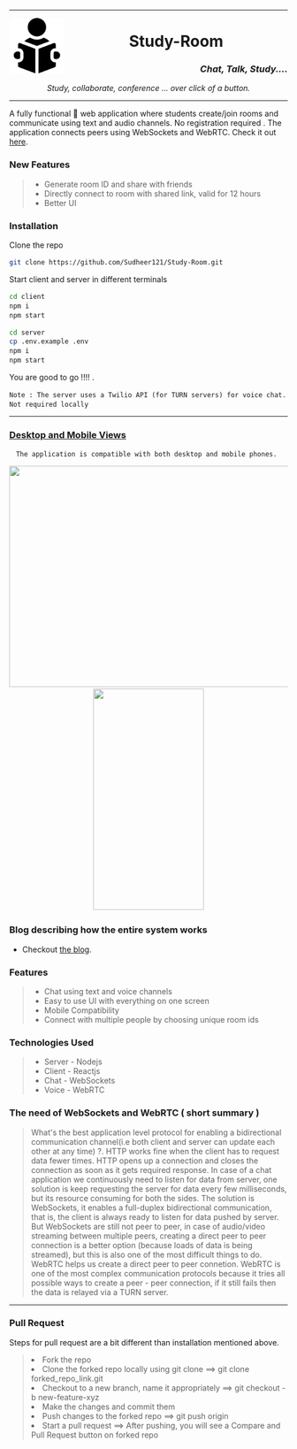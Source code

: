 
---

<img align="left" src="client/src/icons/readingBook.svg" width="100" height="100" />

<div align="center" > 
<h1><b> Study-Room  </b></h1>  
<h3 align="right"><i> Chat, Talk, Study.... </i></h3>  
<i> Study, collaborate, conference ... over click of a button. </i>
</div> 


---

A fully functional 🚀 web application where students create/join rooms and communicate using text and audio channels. No registration required . The application connects peers using WebSockets and WebRTC. 
Check it out [here](https://mystudyroom.netlify.app).  

<h3> New Features </h3>

> <ul> 
> <li> Generate room ID and share with friends </li>
> <li> Directly connect to room with shared link, valid for 12 hours </li>
> <li> Better UI </li>  
> </ul>

<h3> Installation </h3> 
  
  Clone the repo

  ```bash 
  git clone https://github.com/Sudheer121/Study-Room.git 
  ```

  Start client and server in different terminals

  ```bash 
  cd client 
  npm i 
  npm start
  ```

  ```bash
  cd server 
  cp .env.example .env
  npm i 
  npm start
  ```
  You are good to go !!!! . 
  
  `Note : The server uses a Twilio API (for TURN servers) for voice chat. Not required locally`
<hr> 

<h3> <u>Desktop and Mobile Views</u> </h3>

<div align="center"> 
  <div>
    
    The application is compatible with both desktop and mobile phones. 
    
  </div> 
  <div>
    <img src="https://i.imgur.com/x75zSa3.gif" width="720" height="400"/>
    <img src="/zgifs/mobile-view.gif" width="200" height="400"/>
  </div> 
</div>

<h3> Blog describing how the entire system works </h3>

- Checkout [the blog](https://sudheer.hashnode.dev/how-multimedia-streaming-apps-work).

<h3> Features </h3>

> <ul> 
> <li> Chat using text and voice channels </li>
> <li> Easy to use UI with everything on one screen</li>
> <li> Mobile Compatibility </li> 
> <li> Connect with multiple people by choosing unique room ids</li> 
> </ul>
  
<h3> Technologies Used </h3>

> <ul> 
> <li> Server - Nodejs </li>
> <li> Client - Reactjs </li>
> <li> Chat - WebSockets </li>
> <li> Voice - WebRTC </li> 
> </ul>

<h3> The need of WebSockets and WebRTC ( short summary )</h3> 

> What's the best application level protocol for enabling a bidirectional communication channel(i.e both client and server can update each other at any time) ?. HTTP works fine when the client has to request data fewer times. HTTP opens up a connection and closes the connection as soon as it gets required response. In case of a chat application we continuously need to listen for data from server, one solution is keep requesting the server for data every few milliseconds, but its resource consuming for both the sides. The solution is WebSockets, it enables a full-duplex bidirectional communication, that is, the client is always ready to listen for data pushed by server. 
But WebSockets are still not peer to peer, in case of audio/video streaming between multiple peers, creating a direct peer to peer connection is a better option (because loads of data is being streamed), but this is also one of the most difficult things to do. WebRTC helps us create a direct peer to peer connetion. WebRTC is one of the most complex communication protocols because it tries all possible ways to create a peer - peer connection, if it still fails then the data is relayed via a TURN server. 

<hr> 

<h3> Pull Request </h3> 
  
  Steps for pull request are a bit different than installation mentioned above. 
  
  > <li> Fork the repo </li>
  > <li> Clone the forked repo locally using git clone ==> git clone forked_repo_link.git </li>
  > <li> Checkout to a new branch, name it appropriately ==> git checkout -b new-feature-xyz  </li>
  > <li> Make the changes and commit them </li>
  > <li> Push changes to the forked repo ==> git push origin </li>
  > <li> Start a pull  request ==> After pushing, you will see a Compare and Pull Request button on forked repo </li>
  
